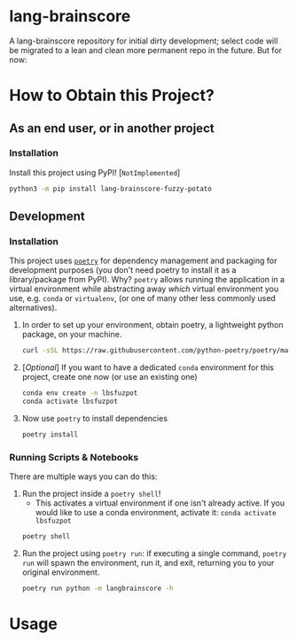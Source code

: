 # lang-brainscore
A lang-brainscore repository for initial dirty development; select code will be migrated to a lean and clean more permanent repo in the future.
But for now:


# How to Obtain this Project?

## As an end user, or in another project
### Installation
Install this project using PyPI! [`NotImplemented`]
```bash
python3 -m pip install lang-brainscore-fuzzy-potato
```

## Development
### Installation

This project uses [`poetry`](https://python-poetry.org/) for dependency management and packaging
for development purposes (you don't need poetry to install it as a library/package from PyPI). 
Why? `poetry` allows running the application in a virtual environment while abstracting away *which* 
virtual environment you use, e.g.  `conda` or `virtualenv`, (or one of many other less commonly used 
alternatives). 
<!-- In order to use `poetry` within a conda environment, follow step 2 below (and always activate the conda environment prior to using poetry 
within this project). -->

1. In order to set up your environment, obtain poetry, a lightweight python package, on your machine.
    ```bash
    curl -sSL https://raw.githubusercontent.com/python-poetry/poetry/master/install-poetry.py | python -
    ```
1. [*Optional*] If you want to have a dedicated `conda` environment for this project, create one now (or use an existing one)
    ```bash
    conda env create -n lbsfuzpot
    conda activate lbsfuzpot
    ```
1. Now use `poetry` to install dependencies
    ```bash
    poetry install
    ```
### Running Scripts & Notebooks

There are multiple ways you can do this:
1. Run the project inside a `poetry shell`!
    - This activates a virtual environment if one isn't already active. If you would like to use a conda environment, activate it: `conda activate lbsfuzpot`
    ```bash
    poetry shell
    ```
1. Run the project using `poetry run`: if executing a single command, `poetry run` will 
spawn the environment, run it, and exit, returning you to your original environment.
    ```bash
    poetry run python -m langbrainscore -h
    ```


# Usage
